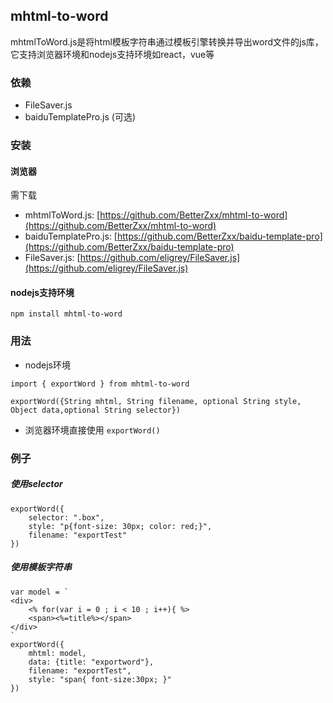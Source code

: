 ## mhtml-to-word
mhtmlToWord.js是将html模板字符串通过模板引擎转换并导出word文件的js库，它支持浏览器环境和nodejs支持环境如react，vue等
### 依赖
+ FileSaver.js
+ baiduTemplatePro.js (可选)
### 安装
#### 浏览器
需下载
+ mhtmlToWord.js: [https://github.com/BetterZxx/mhtml-to-word](https://github.com/BetterZxx/mhtml-to-word)
+ baiduTemplatePro.js: [https://github.com/BetterZxx/baidu-template-pro](https://github.com/BetterZxx/baidu-template-pro)
+ FileSaver.js: [https://github.com/eligrey/FileSaver.js](https://github.com/eligrey/FileSaver.js)
#### nodejs支持环境
```
npm install mhtml-to-word
```
### 用法
+ nodejs环境
```
import { exportWord } from mhtml-to-word
```
``` 
exportWord({String mhtml, String filename, optional String style, Object data,optional String selector})
```
+ 浏览器环境直接使用 `exportWord()`


### 例子
##### 使用selector
```
exportWord({
    selector: ".box",
    style: "p{font-size: 30px; color: red;}",
    filename: "exportTest"
})
```
##### 使用模板字符串
```
var model = `
<div>
    <% for(var i = 0 ; i < 10 ; i++){ %>
    <span><%=title%></span>
</div>
`
exportWord({
    mhtml: model,
    data: {title: "exportword"},
    filename: "exportTest",
    style: "span{ font-size:30px; }"
})

```
 